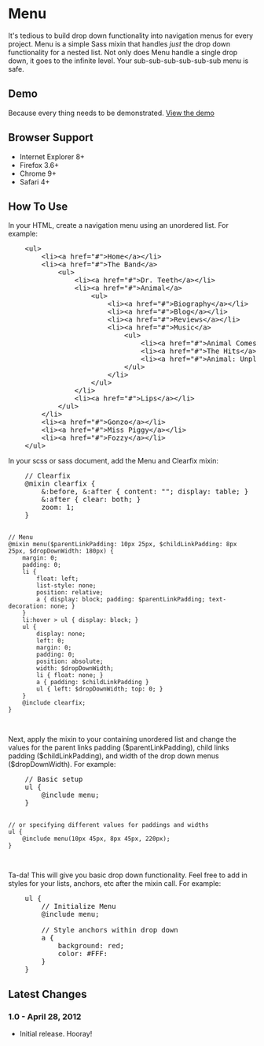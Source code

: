 <h1>Menu</h1>
<p>It's tedious to build drop down functionality into navigation menus for every project. Menu is a simple Sass mixin that handles <em>just</em> the drop down functionality for a nested list. Not only does Menu handle a single drop down, it goes to the infinite level. Your sub-sub-sub-sub-sub-sub menu is safe.</p>

<h2>Demo</h2>
<p>Because every thing needs to be demonstrated. <a href="http://www.reusserdesign.com/blog/demo/menu/index.html" target="_blank">View the demo</a></p>

<h2>Browser Support</h2>
<ul>
	<li>Internet Explorer 8+</li>
	<li>Firefox 3.6+</li>
	<li>Chrome 9+</li>
	<li>Safari 4+</li>
</ul>

<h2>How To Use</h2>
<p>In your HTML, create a navigation menu using an unordered list. For example:</p>
<pre>
	&lt;ul&gt;
		&lt;li&gt;&lt;a href="#"&gt;Home&lt;/a&gt;&lt;/li&gt;
		&lt;li&gt;&lt;a href="#"&gt;The Band&lt;/a&gt;
			&lt;ul&gt;
				&lt;li&gt;&lt;a href="#"&gt;Dr. Teeth&lt;/a&gt;&lt;/li&gt;
				&lt;li&gt;&lt;a href="#"&gt;Animal&lt;/a&gt;
					&lt;ul&gt;
						&lt;li&gt;&lt;a href="#"&gt;Biography&lt;/a&gt;&lt;/li&gt;
						&lt;li&gt;&lt;a href="#"&gt;Blog&lt;/a&gt;&lt;/li&gt;
						&lt;li&gt;&lt;a href="#"&gt;Reviews&lt;/a&gt;&lt;/li&gt;
						&lt;li&gt;&lt;a href="#"&gt;Music&lt;/a&gt;
							&lt;ul&gt;
								&lt;li&gt;&lt;a href="#"&gt;Animal Comes Alive&lt;/a&gt;&lt;/li&gt;
								&lt;li&gt;&lt;a href="#"&gt;The Hits&lt;/a&gt;&lt;/li&gt;
								&lt;li&gt;&lt;a href="#"&gt;Animal: Unplugged&lt;/a&gt;&lt;/li&gt;
							&lt;/ul&gt;
						&lt;/li&gt;
					&lt;/ul&gt;
				&lt;/li&gt;
				&lt;li&gt;&lt;a href="#"&gt;Lips&lt;/a&gt;&lt;/li&gt;
			&lt;/ul&gt;
		&lt;/li&gt;
		&lt;li&gt;&lt;a href="#"&gt;Gonzo&lt;/a&gt;&lt;/li&gt;
		&lt;li&gt;&lt;a href="#"&gt;Miss Piggy&lt;/a&gt;&lt;/li&gt;
		&lt;li&gt;&lt;a href="#"&gt;Fozzy&lt;/a&gt;&lt;/li&gt;
	&lt;/ul&gt;
</pre>

<p>In your scss or sass document, add the Menu and Clearfix mixin:</p>
<pre>
	// Clearfix
	@mixin clearfix {
		&:before, &:after { content: ""; display: table; }
		&:after { clear: both; }
		zoom: 1;
	}
	
	// Menu
	@mixin menu($parentLinkPadding: 10px 25px, $childLinkPadding: 8px 25px, $dropDownWidth: 180px) {
		margin: 0;
		padding: 0;
		li {
			float: left;
			list-style: none;
			position: relative;
			a { display: block; padding: $parentLinkPadding; text-decoration: none; }
		}
		li:hover > ul { display: block; }
		ul {
			display: none;
			left: 0;
			margin: 0;
			padding: 0;
			position: absolute;
			width: $dropDownWidth;
			li { float: none; }
			a { padding: $childLinkPadding }
			ul { left: $dropDownWidth; top: 0; }
		}
		@include clearfix;
	}
</pre>

<p>Next, apply the mixin to your containing unordered list and change the values for the parent links padding ($parentLinkPadding), child links padding ($childLinkPadding), and width of the drop down menus ($dropDownWidth). For example:</p>
<pre>
	// Basic setup
	ul {
		@include menu;
	}
	
	// or specifying different values for paddings and widths
	ul {
		@include menu(10px 45px, 8px 45px, 220px);
	}
</pre>

<p>Ta-da! This will give you basic drop down functionality. Feel free to add in styles for your lists, anchors, etc after the mixin call. For example:</p>

<pre>
	ul {
		// Initialize Menu 
		@include menu;
		
		// Style anchors within drop down
		a {
			background: red;
			color: #FFF:
		}
	}
</pre>

<h2>Latest Changes</h2>

<h3>1.0 - April 28, 2012</h3>
<ul>
	<li>Initial release. Hooray!</li>
</ul>